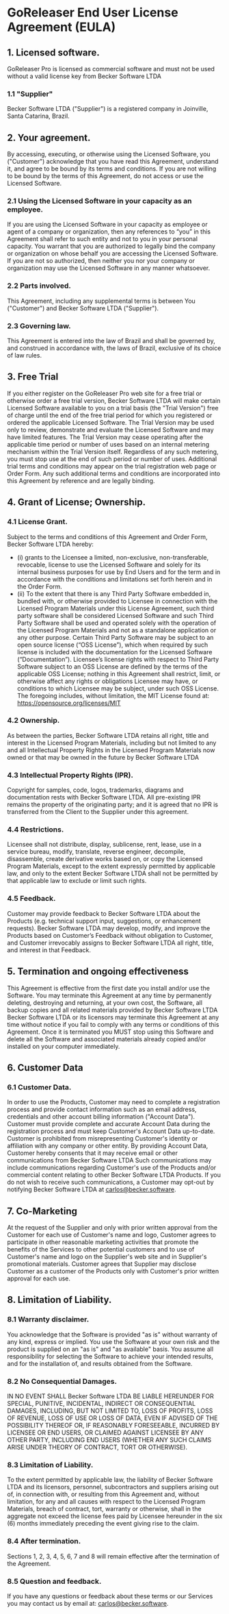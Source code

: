 # GoReleaser End User License Agreement (EULA)

## 1. Licensed software.

GoReleaser Pro is licensed as commercial software and must not be used without a valid license key from Becker Software LTDA

### 1.1 "Supplier"

Becker Software LTDA ("Supplier") is a registered company in Joinville, Santa Catarina, Brazil.

## 2. Your agreement.

By accessing, executing, or otherwise using the Licensed Software, you ("Customer") acknowledge that you have read this Agreement, understand it, and agree to be bound by its terms and conditions.
If you are not willing to be bound by the terms of this Agreement, do not access or use the Licensed Software.

### 2.1 Using the Licensed Software in your capacity as an employee.

If you are using the Licensed Software in your capacity as employee or agent of a company or organization, then any references to “you” in this Agreement shall refer to such entity and not to you in your personal capacity.
You warrant that you are authorized to legally bind the company or organization on whose behalf you are accessing the Licensed Software.
If you are not so authorized, then neither you nor your company or organization may use the Licensed Software in any manner whatsoever.

### 2.2 Parts involved.

This Agreement, including any supplemental terms is between You ("Customer") and Becker Software LTDA ("Supplier").

### 2.3 Governing law.

This Agreement is entered into the law of Brazil and shall be governed by, and construed in accordance with, the laws of Brazil, exclusive of its choice of law rules.

## 3. Free Trial

If you either register on the GoReleaser Pro web site for a free trial or otherwise order a free trial version, Becker Software LTDA will make certain Licensed Software available to you on a trial basis (the "Trial Version") free of charge until the end of the free trial period for which you registered or ordered the applicable Licensed Software.
The Trial Version may be used only to review, demonstrate and evaluate the Licensed Software and may have limited features.
The Trial Version may cease operating after the applicable time period or number of uses based on an internal metering mechanism within the Trial Version itself.
Regardless of any such metering, you must stop use at the end of such period or number of uses.
Additional trial terms and conditions may appear on the trial registration web page or Order Form.
Any such additional terms and conditions are incorporated into this Agreement by reference and are legally binding.

## 4. Grant of License; Ownership.

### 4.1 License Grant.

Subject to the terms and conditions of this Agreement and Order Form, Becker Software LTDA hereby:

- (i) grants to the Licensee a limited, non-exclusive, non-transferable, revocable, license to use the Licensed Software and solely for its internal business purposes for use by End Users and for the term and in accordance with the conditions and limitations set forth herein and in the Order Form.
- (ii) To the extent that there is any Third Party Software embedded in, bundled with, or otherwise provided to Licensee in connection with the Licensed Program Materials under this License Agreement, such third party software shall be considered Licensed Software and such Third Party Software shall be used and operated solely with the operation of the Licensed Program Materials and not as a standalone application or any other purpose.
  Certain Third Party Software may be subject to an open source license (“OSS License”), which when required by such license is included with the documentation for the Licensed Software (“Documentation”).
  Licensee’s license rights with respect to Third Party Software subject to an OSS License are defined by the terms of the applicable OSS License; nothing in this Agreement shall restrict, limit, or otherwise affect any rights or obligations Licensee may have, or conditions to which Licensee may be subject, under such OSS License.
  The foregoing includes, without limitation, the MIT License found at: https://opensource.org/licenses/MIT

### 4.2 Ownership.

As between the parties, Becker Software LTDA retains all right, title and interest in the Licensed Program Materials, including but not limited to any and all Intellectual Property Rights in the Licensed Program Materials now owned or that may be owned in the future by Becker Software LTDA

### 4.3 Intellectual Property Rights (IPR).

Copyright for samples, code, logos, trademarks, diagrams and documentation rests with Becker Software LTDA.
All pre-existing IPR remains the property of the originating party; and it is agreed that no IPR is transferred from the Client to the Supplier under this agreement.

### 4.4 Restrictions.

Licensee shall not distribute, display, sublicense, rent, lease, use in a service bureau, modify, translate, reverse engineer, decompile, disassemble, create derivative works based on, or copy the Licensed Program Materials, except to the extent expressly permitted by applicable law, and only to the extent Becker Software LTDA shall not be permitted by that applicable law to exclude or limit such rights.

### 4.5 Feedback.

Customer may provide feedback to Becker Software LTDA about the Products (e.g. technical support input, suggestions, or enhancement requests).
Becker Software LTDA may develop, modify, and improve the Products based on Customer’s Feedback without obligation to Customer, and Customer irrevocably assigns to Becker Software LTDA all right, title, and interest in that Feedback.

## 5. Termination and ongoing effectiveness

This Agreement is effective from the first date you install and/or use the Software.
You may terminate this Agreement at any time by permanently deleting, destroying and returning, at your own cost, the Software, all backup copies and all related materials provided by Becker Software LTDA Becker Software LTDA or its licensors may terminate this Agreement at any time without notice if you fail to comply with any terms or conditions of this Agreement.
Once it is terminated you MUST stop using this Software and delete all the Software and associated materials already copied and/or installed on your computer immediately.

## 6. Customer Data

### 6.1 Customer Data.

In order to use the Products, Customer may need to complete a registration process and provide contact information such as an email address, credentials and other account billing information ("Account Data").
Customer must provide complete and accurate Account Data during the registration process and must keep Customer's Account Data up-to-date.
Customer is prohibited from misrepresenting Customer's identity or affiliation with any company or other entity.
By providing Account Data, Customer hereby consents that it may receive email or other communications from Becker Software LTDA Such communications may include communications regarding Customer's use of the Products and/or commercial content relating to other Becker Software LTDA Products.
If you do not wish to receive such communications, a Customer may opt-out by notifying Becker Software LTDA at carlos@becker.software.

## 7. Co-Marketing

At the request of the Supplier and only with prior written approval from the Customer for each use of Customer's name and logo, Customer agrees to participate in other reasonable marketing activities that promote the benefits of the Services to other potential customers and to use of Customer's name and logo on the Supplier's web site and in Supplier's promotional materials.
Customer agrees that Supplier may disclose Customer as a customer of the Products only with Customer's prior written approval for each use.

## 8. Limitation of Liability.

### 8.1 Warranty disclaimer.

You acknowledge that the Software is provided "as is" without warranty of any kind, express or implied.
You use the Software at your own risk and the product is supplied on an "as is" and "as available" basis.
You assume all responsibility for selecting the Software to achieve your intended results, and for the installation of, and results obtained from the Software.

### 8.2 No Consequential Damages.

IN NO EVENT SHALL Becker Software LTDA BE LIABLE HEREUNDER FOR SPECIAL, PUNITIVE, INCIDENTAL, INDIRECT OR CONSEQUENTIAL DAMAGES, INCLUDING, BUT NOT LIMITED TO, LOSS OF PROFITS, LOSS OF REVENUE, LOSS OF USE OR LOSS OF DATA, EVEN IF ADVISED OF THE POSSIBILITY THEREOF OR, IF REASONABLY FORESEEABLE, INCURRED BY LICENSEE OR END USERS, OR CLAIMED AGAINST LICENSEE BY ANY OTHER PARTY, INCLUDING END USERS (WHETHER ANY SUCH CLAIMS ARISE UNDER THEORY OF CONTRACT, TORT OR OTHERWISE).

### 8.3 Limitation of Liability.

To the extent permitted by applicable law, the liability of Becker Software LTDA and its licensors, personnel, subcontractors and suppliers arising out of, in connection with, or resulting from this Agreement and, without limitation, for any and all causes with respect to the Licensed Program Materials, breach of contract, tort, warranty or otherwise, shall in the aggregate not exceed the license fees paid by Licensee hereunder in the six (6) months immediately preceding the event giving rise to the claim.

### 8.4 After termination.

Sections 1, 2, 3, 4, 5, 6, 7 and 8 will remain effective after the termination of the Agreement.

### 8.5 Question and feedback.

If you have any questions or feedback about these terms or our Services you may contact us by email at: carlos@becker.software.
